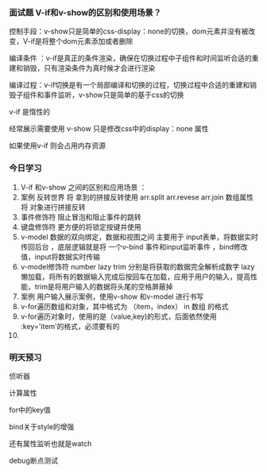 ### 面试题 V-if和v-show的区别和使用场景？



控制手段：v-show只是简单的css-display：none的切换，dom元素并没有被改变，V-if是将整个dom元素添加或者删除

编译条件 ：v-if是真正的条件渲染，确保在切换过程中子组件和时间监听合适的重建和销毁，只有渲染条件为真时候才会进行渲染

编译过程：v-if切换是有一个局部编译和切换的过程，切换过程中合适的重建和销毁子组件和事件监听，v-show只是简单的基于css的切换



v-if 是惰性的

经常展示需要使用 v-show 只是修改css中的display：none 属性

如果使用v-if 则会占用内存资源



### 今日学习

1. V-if 和v-show 之间的区别和应用场景 ： 
2. 案例 反转世界 将 拿到的拼接反转使用 arr.split arr.revese arr.join 数组属性将 对象进行拼接反转
3. 事件修饰符 阻止冒泡和阻止事件的跳转
4. 键盘修饰符 更方便的将锁定按键并使用
5. v-model 数据的双向绑定，数据和视图之间 主要用于 input表单，将数据实时传回后台 ，底层逻辑就是将 一个v-bind 事件和input监听事件 ，bind修改值，input将数据实时传输
6. v-model修饰符 number lazy trim 分别是将获取的数据完全解析成数字 lazy懒加载，将所有的数据输入完成后按回车在加载，应用于用户的输入，提高性能，trim是将用户输入的数据将头尾的空格屏蔽掉
7. 案例 用户输入展示案例，使用v-show 和v-model 进行书写
8. v-for遍历数组和对象，其中格式为 （item，index） in 数组 的格式 
9. v-for遍历对象时，使用的是（value,key)的形式，后面依然使用 :key='item'的格式，必须要有的
10. 

### 明天预习

侦听器

计算属性

for中的key值

bind关于style的增强

还有属性监听也就是watch

debug断点测试